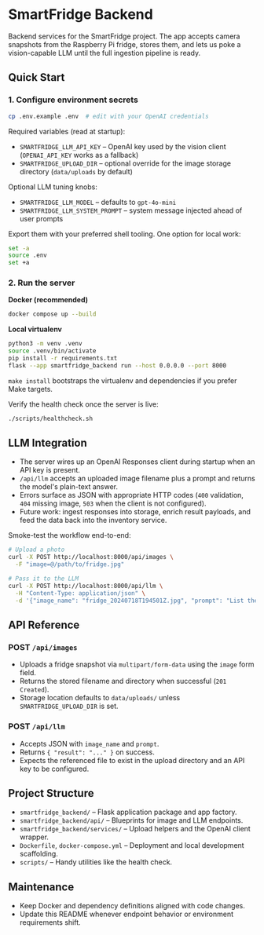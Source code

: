 # SmartFridge Backend

Backend services for the SmartFridge project. The app accepts camera snapshots from the Raspberry Pi fridge, stores them, and lets us poke a vision-capable LLM until the full ingestion pipeline is ready.

## Quick Start

### 1. Configure environment secrets

```bash
cp .env.example .env  # edit with your OpenAI credentials
```

Required variables (read at startup):

- `SMARTFRIDGE_LLM_API_KEY` – OpenAI key used by the vision client (`OPENAI_API_KEY` works as a fallback)
- `SMARTFRIDGE_UPLOAD_DIR` – optional override for the image storage directory (`data/uploads` by default)

Optional LLM tuning knobs:

- `SMARTFRIDGE_LLM_MODEL` – defaults to `gpt-4o-mini`
- `SMARTFRIDGE_LLM_SYSTEM_PROMPT` – system message injected ahead of user prompts

Export them with your preferred shell tooling. One option for local work:

```bash
set -a
source .env
set +a
```

### 2. Run the server

**Docker (recommended)**

```bash
docker compose up --build
```

**Local virtualenv**

```bash
python3 -m venv .venv
source .venv/bin/activate
pip install -r requirements.txt
flask --app smartfridge_backend run --host 0.0.0.0 --port 8000
```

`make install` bootstraps the virtualenv and dependencies if you prefer Make targets.

Verify the health check once the server is live:

```bash
./scripts/healthcheck.sh
```

## LLM Integration

- The server wires up an OpenAI Responses client during startup when an API key is present.
- `/api/llm` accepts an uploaded image filename plus a prompt and returns the model's plain-text answer.
- Errors surface as JSON with appropriate HTTP codes (`400` validation, `404` missing image, `503` when the client is not configured).
- Future work: ingest responses into storage, enrich result payloads, and feed the data back into the inventory service.

Smoke-test the workflow end-to-end:

```bash
# Upload a photo
curl -X POST http://localhost:8000/api/images \
  -F "image=@/path/to/fridge.jpg"

# Pass it to the LLM
curl -X POST http://localhost:8000/api/llm \
  -H "Content-Type: application/json" \
  -d '{"image_name": "fridge_20240718T194501Z.jpg", "prompt": "List the produce that looks wilted."}'
```

## API Reference

### POST `/api/images`

- Uploads a fridge snapshot via `multipart/form-data` using the `image` form field.
- Returns the stored filename and directory when successful (`201 Created`).
- Storage location defaults to `data/uploads/` unless `SMARTFRIDGE_UPLOAD_DIR` is set.

### POST `/api/llm`

- Accepts JSON with `image_name` and `prompt`.
- Returns `{ "result": "..." }` on success.
- Expects the referenced file to exist in the upload directory and an API key to be configured.

## Project Structure

- `smartfridge_backend/` – Flask application package and app factory.
- `smartfridge_backend/api/` – Blueprints for image and LLM endpoints.
- `smartfridge_backend/services/` – Upload helpers and the OpenAI client wrapper.
- `Dockerfile`, `docker-compose.yml` – Deployment and local development scaffolding.
- `scripts/` – Handy utilities like the health check.

## Maintenance

- Keep Docker and dependency definitions aligned with code changes.
- Update this README whenever endpoint behavior or environment requirements shift.
